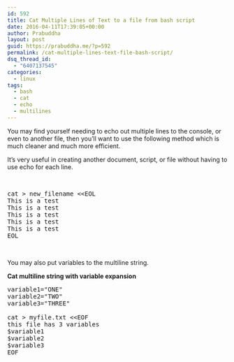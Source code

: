 ```yaml
---
id: 592
title: Cat Multiple Lines of Text to a file from bash script
date: 2016-04-11T17:39:05+00:00
author: Prabuddha
layout: post
guid: https://prabuddha.me/?p=592
permalink: /cat-multiple-lines-text-file-bash-script/
dsq_thread_id:
  - "6407137545"
categories:
  - linux
tags:
  - bash
  - cat
  - echo
  - multilines
---
```

You may find yourself needing to echo out multiple lines to the console, or even to another file, then you’ll want to use the following method which is much cleaner and much more efficient.

It’s very useful in creating another document, script, or file without having to use echo for each line.

&nbsp;
<pre>cat &gt; new_filename &lt;&lt;EOL
This is a test
This is a test
This is a test
This is a test
This is a test
EOL</pre>
&nbsp;

You may also put variables to the multiline string.

<strong>Cat multiline string with variable expansion</strong>
<div id="crayon-5a57a35e4e1a7048047768-15" class="crayon-line"></div>
<pre id="crayon-5a57a35e4e1a7048047768-15" class="crayon-line"><span class="crayon-v">variable1="ONE"
variable2="TWO"
variable3="THREE"
 
cat &gt; myfile.txt &lt;&lt;EOF
this file has 3 variables
$variable1
$variable2
$variable3
EOF</span></pre>